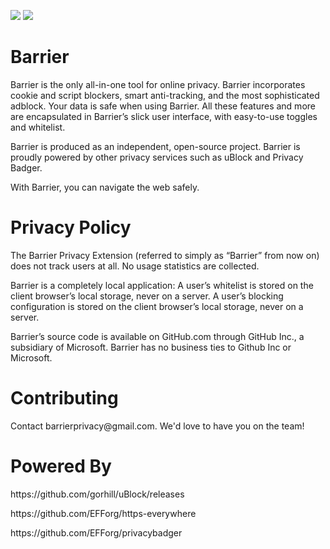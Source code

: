 <img src="https://img.shields.io/github/issues/kkanhai2021/privacyExtension">  <img src="https://img.shields.io/github/license/kkanhai2021/privacyExtension">
<h1>Barrier</h1>  
<p>Barrier is the only all-in-one tool for online privacy. Barrier incorporates cookie and script blockers, smart anti-tracking, and the most sophisticated adblock. Your data is safe when using Barrier. All these features and more are encapsulated in Barrier’s slick user interface, with easy-to-use toggles and whitelist.

Barrier is produced as an independent, open-source project. Barrier is proudly powered by other privacy services such as uBlock and Privacy Badger. 

With Barrier, you can navigate the web safely.</p>

<h1>Privacy Policy</h1>
<p>The Barrier Privacy Extension (referred to simply as “Barrier” from now on) does not track users at all. No usage statistics are collected.

Barrier is a completely local application: A user’s whitelist is stored on the client browser’s local storage, never on a server. A user’s blocking configuration is stored on the client browser’s local storage, never on a server.

Barrier’s source code is available on GitHub.com through GitHub Inc., a subsidiary of Microsoft. Barrier has no business ties to Github Inc or Microsoft.</p>


<h1>Contributing</h1>
<p>Contact barrierprivacy@gmail.com. We'd love to have you on the team!</p>



<h1>Powered By</h1>
<p>https://github.com/gorhill/uBlock/releases</p> 
<p>https://github.com/EFForg/https-everywhere</p>
<p>https://github.com/EFForg/privacybadger</p>
